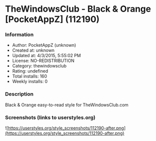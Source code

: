 # TheWindowsClub - Black & Orange [PocketAppZ] (112190)

### Information
- Author: PocketAppZ (unknown)
- Created at: unknown
- Updated at: 4/3/2015, 5:55:02 PM
- License: NO-REDISTRIBUTION
- Category: thewindowsclub
- Rating: undefined
- Total installs: 160
- Weekly installs: 0


### Description
Black & Orange easy-to-read style for TheWindowsClub.com


### Screenshots (links to userstyles.org)
![https://userstyles.org/style_screenshots/112190-after.png](https://userstyles.org/style_screenshots/112190-after.png)


